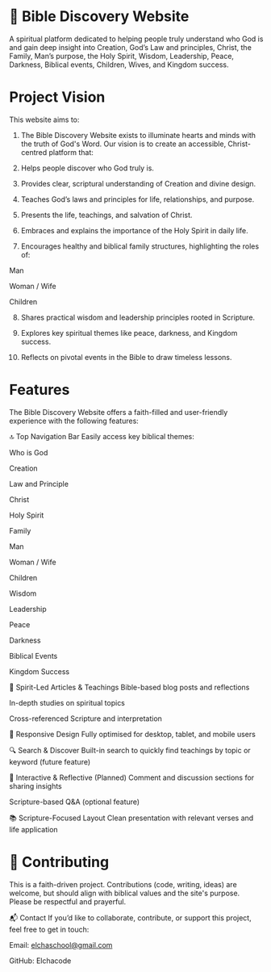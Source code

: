 # 🙏 Bible Discovery Website

A spiritual platform dedicated to helping people truly understand who God is and gain deep insight into Creation, God’s Law and principles, Christ, the Family, Man’s purpose, the Holy Spirit, Wisdom, Leadership, Peace, Darkness, Biblical events, Children, Wives, and Kingdom success.

# Project Vision
This website aims to:

1) The Bible Discovery Website exists to illuminate hearts and minds with the truth of God's Word. Our vision is to create an accessible, Christ-centred platform that:

2) Helps people discover who God truly is.

3) Provides clear, scriptural understanding of Creation and divine design.

4) Teaches God’s laws and principles for life, relationships, and purpose.

5) Presents the life, teachings, and salvation of Christ.

6) Embraces and explains the importance of the Holy Spirit in daily life.

7) Encourages healthy and biblical family structures, highlighting the roles of:

Man

Woman / Wife

Children

8) Shares practical wisdom and leadership principles rooted in Scripture.

9) Explores key spiritual themes like peace, darkness, and Kingdom success.

10) Reflects on pivotal events in the Bible to draw timeless lessons.


# Features
The Bible Discovery Website offers a faith-filled and user-friendly experience with the following features:

🔝 Top Navigation Bar
Easily access key biblical themes:

Who is God

Creation

Law and Principle

Christ

Holy Spirit

Family

Man

Woman / Wife

Children

Wisdom

Leadership

Peace

Darkness

Biblical Events

Kingdom Success

📝 Spirit-Led Articles & Teachings
Bible-based blog posts and reflections

In-depth studies on spiritual topics

Cross-referenced Scripture and interpretation

📱 Responsive Design
Fully optimised for desktop, tablet, and mobile users

🔍 Search & Discover
Built-in search to quickly find teachings by topic or keyword (future feature)

💬 Interactive & Reflective
(Planned) Comment and discussion sections for sharing insights

Scripture-based Q&A (optional feature)

📚 Scripture-Focused Layout
Clean presentation with relevant verses and life application


# 🙌 Contributing
This is a faith-driven project. Contributions (code, writing, ideas) are welcome, but should align with biblical values and the site's purpose. Please be respectful and prayerful.



📬 Contact
If you’d like to collaborate, contribute, or support this project, feel free to get in touch:

Email: elchaschool@gmail.com

GitHub: Elchacode
